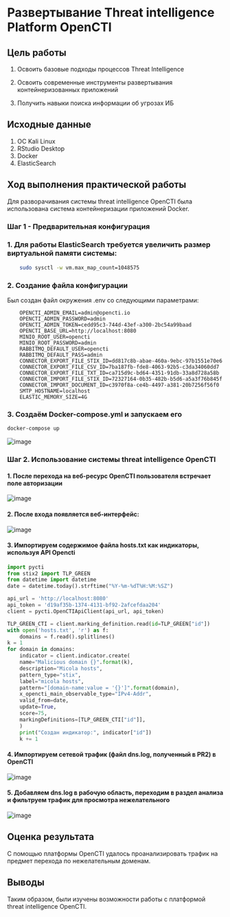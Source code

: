# Развертывание Threat intelligence Platform OpenCTI

## Цель работы

1.  Освоить базовые подходы процессов Threat Intelligence

2.  Освоить современные инструменты развертывания контейнеризованных
    приложений

3.  Получить навыки поиска информации об угрозах ИБ

## Исходные данные

1.  ОС Kali Linux
2.  RStudio Desktop
3.  Docker
4.  ElasticSearch

## Ход выполнения практической работы

Для разворачивания системы threat intelligence OpenCTI была использована
система контейнеризации приложений Docker.

### Шаг 1 - Предварительная конфигурация

### 1. Для работы ElasticSearch требуется увеличить размер виртуальной памяти системы:

``` bash
    sudo sysctl -w vm.max_map_count=1048575
```

### 2. Создание файла конфигурации

Был создан файл окружения .env со следующими параметрами:

```
    OPENCTI_ADMIN_EMAIL=admin@opencti.io
    OPENCTI_ADMIN_PASSWORD=admin
    OPENCTI_ADMIN_TOKEN=cedd95c3-744d-43ef-a300-2bc54a99baad
    OPENCTI_BASE_URL=http://localhost:8080
    MINIO_ROOT_USER=opencti
    MINIO_ROOT_PASSWORD=admin
    RABBITMQ_DEFAULT_USER=opencti
    RABBITMQ_DEFAULT_PASS=admin
    CONNECTOR_EXPORT_FILE_STIX_ID=dd817c8b-abae-460a-9ebc-97b1551e70e6
    CONNECTOR_EXPORT_FILE_CSV_ID=7ba187fb-fde8-4063-92b5-c3da34060dd7
    CONNECTOR_EXPORT_FILE_TXT_ID=ca715d9c-bd64-4351-91db-33a8d728a58b
    CONNECTOR_IMPORT_FILE_STIX_ID=72327164-0b35-482b-b5d6-a5a3f76b845f
    CONNECTOR_IMPORT_DOCUMENT_ID=c3970f8a-ce4b-4497-a381-20b7256f56f0
    SMTP_HOSTNAME=localhost
    ELASTIC_MEMORY_SIZE=4G
```

### 3. Создаём Docker-compose.yml и запускаем его

``` bash
docker-compose up 
```

![image](https://github.com/Pave1Nesterov/threat_hunting/assets/95019919/38e08b67-40f2-4a62-b1b2-e400d3c0f302)

### Шаг 2. Использование системы threat intelligence OpenCTI

#### 1. После перехода на веб-ресурс OpenCTI пользователя встречает поле авторизации

![image](https://github.com/Pave1Nesterov/threat_hunting/assets/95019919/fa37d075-aac5-4fbe-9ace-445de2cc4678)

#### 2. После входа появляется веб-интерфейс:

![image](https://github.com/Pave1Nesterov/threat_hunting/assets/95019919/263041e0-a15f-4532-95fd-52d9349f6332)

#### 3. Импортируем содержимое файла hosts.txt как индикаторы, используя API Opencti

``` python
import pycti
from stix2 import TLP_GREEN
from datetime import datetime
date = datetime.today().strftime("%Y-%m-%dT%H:%M:%SZ")

api_url = 'http://localhost:8080'
api_token = 'd19af35b-1374-4131-bf92-2afcefdaa204'
client = pycti.OpenCTIApiClient(api_url, api_token)

TLP_GREEN_CTI = client.marking_definition.read(id=TLP_GREEN["id"])
with open('hosts.txt', 'r') as f:
    domains = f.read().splitlines()
k = 1
for domain in domains:
    indicator = client.indicator.create(
    name="Malicious domain {}".format(k),
    description="Micola hosts",
    pattern_type="stix",
    label="micola hosts",
    pattern="[domain-name:value = '{}']".format(domain),
    x_opencti_main_observable_type="IPv4-Addr",
    valid_from=date,
    update=True,
    score=75,
    markingDefinitions=[TLP_GREEN_CTI["id"]],
    )
    print("Создан индикатор:", indicator["id"])
    k += 1
```

#### 4. Импортируем сетевой трафик (файл dns.log, полученный в PR2) в OpenCTI

![image](https://github.com/Pave1Nesterov/threat_hunting/assets/95019919/26e52bee-0f8f-4c04-a3e4-8329bece2fe5)

#### 5. Добавляем dns.log в рабочую область, переходим в раздел анализа и фильтруем трафик для просмотра нежелательного

![image](https://github.com/Pave1Nesterov/threat_hunting/assets/95019919/89c1e10a-1285-4765-b9c3-887e402f8223)

## Оценка результата

С помощью платформы OpenCTI удалось проанализировать трафик на предмет
перехода по нежелательным доменам.

## Выводы

Таким образом, были изучены возможности работы с платформой threat
intelligence OpenCTI.
